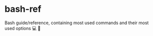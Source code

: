 # bash-ref
Bash guide/reference, containing most used commands and their most used options :computer: :penguin:
